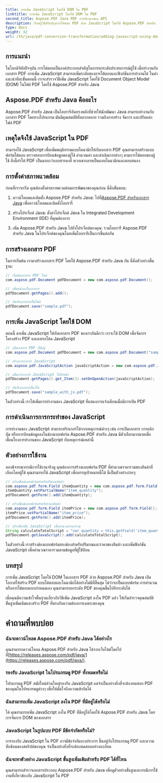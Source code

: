 ```yaml
---
title: การเพิ่ม JavaScript โดยใช้ DOM ใน PDF
linktitle: การเพิ่ม JavaScript โดยใช้ DOM ใน PDF
second_title: Aspose.PDF Java PDF การประมวลผล API
description: เรียนรู้วิธีปรับปรุงการโต้ตอบ PDF ด้วย JavaScript โดยใช้ Aspose.PDF สำหรับ Java คำแนะนำทีละขั้นตอนพร้อมซอร์สโค้ดสำหรับ PDF แบบไดนามิก
type: docs
weight: 32
url: /th/java/pdf-conversion-transformation/adding-javascript-using-dom-in-pdf/
---
```


## การแนะนำ

ในโลกดิจิทัลปัจจุบัน การโต้ตอบเป็นองค์ประกอบสำคัญในการยกระดับประสบการณ์ผู้ใช้ เมื่อทำงานกับเอกสาร PDF การเพิ่ม JavaScript สามารถเพิ่มระดับของการโต้ตอบและฟังก์ชันการทำงานได้ ในคำแนะนำทีละขั้นตอนนี้ เราจะสำรวจวิธีเพิ่ม JavaScript โดยใช้ Document Object Model (DOM) ในไฟล์ PDF โดยใช้ Aspose.PDF สำหรับ Java

## Aspose.PDF สำหรับ Java คืออะไร

Aspose.PDF สำหรับ Java เป็นไลบรารีอันทรงพลังที่ช่วยให้นักพัฒนา Java สามารถทำงานกับเอกสาร PDF โดยทางโปรแกรม มันมีคุณสมบัติที่หลากหลาย รวมถึงการสร้าง จัดการ และปรับแต่งไฟล์ PDF

## เหตุใดจึงใช้ JavaScript ใน PDF

สามารถใช้ JavaScript เพื่อเพิ่มพฤติกรรมแบบไดนามิกให้กับเอกสาร PDF คุณสามารถสร้างแบบฟอร์มโต้ตอบ ตรวจสอบการป้อนข้อมูลของผู้ใช้ คำนวณค่า และดำเนินการต่างๆ ตามการโต้ตอบของผู้ใช้ สิ่งนี้ทำให้ PDF เป็นมากกว่าเอกสารคงที่ พวกเขากลายเป็นแบบไดนามิกและตอบสนอง

## การตั้งค่าสภาพแวดล้อม

ก่อนที่เราจะเริ่ม คุณต้องตั้งค่าสภาพแวดล้อมการพัฒนาของคุณก่อน นี่คือขั้นตอน:

1. ดาวน์โหลดและติดตั้ง Aspose.PDF สำหรับ Java: ไปที่[Aspose.PDF สำหรับเอกสาร Java](https://reference.aspose.com/pdf/java/) เพื่อดาวน์โหลดและติดตั้งไลบรารี่

2. สร้างโปรเจ็กต์ Java: ตั้งค่าโปรเจ็กต์ Java ใน Integrated Development Environment (IDE) ที่คุณต้องการ

3. เพิ่ม Aspose.PDF สำหรับ Java ไปยังโปรเจ็กต์ของคุณ: รวมไลบรารี Aspose.PDF สำหรับ Java ในโปรเจ็กต์ของคุณโดยเพิ่มไลบรารีเป็นการขึ้นต่อกัน

## การสร้างเอกสาร PDF

ในการเริ่มต้น เรามาสร้างเอกสาร PDF โดยใช้ Aspose.PDF สำหรับ Java กัน นี่คือตัวอย่างพื้นฐาน:

```java
// เริ่มต้นเอกสาร PDF ใหม่
com.aspose.pdf.Document pdfDocument = new com.aspose.pdf.Document();

// เพิ่มหน้าลงในเอกสาร
pdfDocument.getPages().add();

// บันทึกเอกสารเป็นไฟล์
pdfDocument.save("sample.pdf");
```

## การเพิ่ม JavaScript โดยใช้ DOM

ตอนนี้ มาเพิ่ม JavaScript ให้กับเอกสาร PDF ของเรากันดีกว่า เราจะใช้ DOM เพื่อจัดการโครงสร้าง PDF และแทรกโค้ด JavaScript

```java
// เปิดเอกสาร PDF ที่มีอยู่
com.aspose.pdf.Document pdfDocument = new com.aspose.pdf.Document("sample.pdf");

// สร้างการกระทำ JavaScript
com.aspose.pdf.JavaScriptAction javaScriptAction = new com.aspose.pdf.JavaScriptAction("app.alert('Hello, World!');");

// เพิ่มการกระทำ JavaScript ไปยังหน้า
pdfDocument.getPages().get_Item(1).setOnOpenAction(javaScriptAction);

// บันทึกเอกสารที่แก้ไข
pdfDocument.save("sample_with_js.pdf");
```

ในตัวอย่างนี้ เราได้เพิ่มการทำงานของ JavaScript ที่แสดงการแจ้งเตือนเมื่อมีการเปิด PDF

## การดำเนินการการกระทำของ JavaScript

การทำงานของ JavaScript สามารถทริกเกอร์ได้จากเหตุการณ์ต่างๆ เช่น การเปิดเอกสาร การคลิกปุ่ม หรือการป้อนข้อมูลลงในช่องแบบฟอร์ม Aspose.PDF สำหรับ Java มีตัวเลือกมากมายเพื่อเชื่อมโยงการทำงานของ JavaScript กับเหตุการณ์เหล่านี้

## ตัวอย่างการใช้งาน

ลองพิจารณากรณีการใช้งานจริงดู คุณต้องการสร้างแบบฟอร์ม PDF ที่คำนวณราคารวมของสินค้าที่เลือกโดยผู้ใช้ คุณสามารถใช้ JavaScript เพื่อบรรลุเป้าหมายนี้ได้ นี่เป็นตัวอย่างง่ายๆ:

```java
// สร้างฟิลด์แบบฟอร์มสำหรับปริมาณสินค้า
com.aspose.pdf.form.Field itemQuantity = new com.aspose.pdf.form.Field();
itemQuantity.setPartialName("item_quantity");
pdfDocument.getForm().add(itemQuantity);

// สร้างฟิลด์แบบฟอร์มสำหรับราคาสินค้า
com.aspose.pdf.form.Field itemPrice = new com.aspose.pdf.form.Field();
itemPrice.setPartialName("item_price");
pdfDocument.getForm().add(itemPrice);

// สร้างฟังก์ชัน JavaScript เพื่อคำนวณราคารวม
String calculateTotalScript = "var quantity = this.getField('item_quantity').value; var price = this.getField('item_price').value; var total = quantity * price; this.getField('total_price').value = total;";
pdfDocument.getJavaScript().add(calculateTotalScript);
```

ในตัวอย่างนี้ เราสร้างช่องแบบฟอร์มสองช่องสำหรับปริมาณและราคาของสินค้า และเพิ่มฟังก์ชัน JavaScript เพื่อคำนวณราคารวมตามข้อมูลที่ผู้ใช้ป้อน

## บทสรุป

การเพิ่ม JavaScript โดยใช้ DOM ในเอกสาร PDF ด้วย Aspose.PDF สำหรับ Java เปิดโอกาสให้สร้าง PDF แบบโต้ตอบและไดนามิกได้อย่างไม่มีที่สิ้นสุด ไม่ว่าจะเป็นแบบฟอร์ม การคำนวณ หรือการโต้ตอบแบบกำหนดเอง คุณสามารถยกระดับ PDF ของคุณขึ้นไปอีกระดับได้

เมื่อคุณมีความเข้าใจพื้นฐานเกี่ยวกับวิธีเพิ่ม JavaScript ลงใน PDF แล้ว ให้เริ่มสำรวจคุณสมบัติขั้นสูงเพิ่มเติมและสร้าง PDF ที่ตรงกับความต้องการเฉพาะของคุณ

# คำถามที่พบบ่อย

### ฉันจะดาวน์โหลด Aspose.PDF สำหรับ Java ได้อย่างไร

 คุณสามารถดาวน์โหลด Aspose.PDF สำหรับ Java ได้จากเว็บไซต์โดยไปที่[https://releases.aspose.com/pdf/java/](https://releases.aspose.com/pdf/java/).

### รองรับ JavaScript ในโปรแกรมดู PDF ทั้งหมดหรือไม่

โปรแกรมดู PDF สมัยใหม่ส่วนใหญ่รองรับ JavaScript แต่จำเป็นอย่างยิ่งที่จะต้องทดสอบ PDF ของคุณในโปรแกรมดูต่างๆ เพื่อให้มั่นใจถึงความเข้ากันได้

### ฉันสามารถเพิ่ม JavaScript ลงใน PDF ที่มีอยู่ได้หรือไม่

ได้ คุณสามารถเพิ่ม JavaScript ลงใน PDF ที่มีอยู่ได้โดยใช้ Aspose.PDF สำหรับ Java โดยการจัดการ DOM ของเอกสาร

### JavaScript ในรูปแบบ PDF มีข้อจำกัดหรือไม่?

การรองรับ JavaScript ใน PDF อาจมีข้อจำกัดบางประการ ขึ้นอยู่กับโปรแกรมดู PDF และความซับซ้อนของสคริปต์ของคุณ จำเป็นอย่างยิ่งที่จะต้องทดสอบอย่างละเอียด

### ฉันจะหาตัวอย่าง JavaScript ขั้นสูงเพิ่มเติมสำหรับ PDF ได้ที่ไหน

คุณสามารถสำรวจเอกสารประกอบ Aspose.PDF สำหรับ Java เพื่อดูตัวอย่างขั้นสูงและกรณีการใช้งานที่เกี่ยวข้องกับ JavaScript ใน PDF